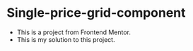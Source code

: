 # Single-price-grid-component
* This is a project from Frontend Mentor. 
* This is my solution to this project.


